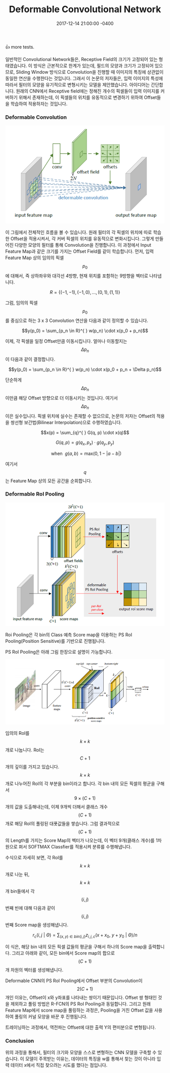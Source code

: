 ﻿---
layout: article
title:  "Deformable Convolutional Network"
date: 2017-12-14 21:00:00 -0400
modify_date: 2017-12-14 21:00:00 -0400
tags:
- Deep Learning
- Paper Reading
category: 
- deep learning
use_math: true
---

:+1:
more tests.

<!--more-->

일반적인 Convolutional Network들은, Receptive Field의 크기가 고정되어 있는 형태였습니다. 이 방식은 근본적으로 한계가 있는데, 필드의 모양과 크기가 고정되어 있으므로, Sliding Window 방식으로 Convolution을 진행할 때 이미지의 특징에 상관없이 동일한 연산을 수행한다는 것입니다.  그래서 이 논문의 저자들은, 입력 이미지의 특성에 따라서 필터의 모양을 유기적으로 변형시키는 모델을 제안했습니다.
아이디어는 간단합니다. 원래의 CNN에서 Receptive field에는 정해진 개수의 픽셀들이 입력 이미지를 커버하기 위해서 존재하는데, 이 픽셀들의 위치를 유동적으로 변경하기 위하여 Offset들을 학습하여 적용하자는 것입니다.

### Deformable Convolution

![](/assets/posts/images/DeformableCNN/DF_Conv.png)

이 그림에서 전체적인 흐름을 볼 수 있습니다. 원래 필터의 각 픽셀의 위치에 따로 학습한 Offset을 적용시켜서, 각 커버 픽셀의 위치를 유동적으로 변화시킵니다. 그렇게 만들어진 다양한 모양의 필터를 통해 Convolution을 진행합니다. 이 과정에서 Input Feature Map과 같은 크기를 가지는 Offset Field를 같이 학습합니다.
먼저, 입력 Feature Map 상의 임의의 픽셀 $$p_0$$에 대해서, 즉 상하좌우와 대각선 4방향, 현재 위치를 포함하는 9방향을 벡터로 나타냅니다.

$$R = \left \{ (-1, -1), (-1, 0), ... , (0, 1), (1, 1) \right \}$$

그럼, 임의의 픽셀 $$p_0$$를 중심으로 하는 3 x 3 Convolution 연산을 다음과 같이 정의할 수 있습니다.

$$y(p_0) = \sum_{p_n \in R}^{ } w(p_n) \cdot x(p_0 + p_n)$$

이제, 각 픽셀을 일정 Offset만큼 이동시킵니다. 얼마나 이동할지는 $$\Delta p_n$$이 다음과 같이 결정합니다.

$$y(p_0) = \sum_{p_n \in R}^{ } w(p_n) \cdot x(p_0 + p_n + \Delta p_n)$$

단순하게 $$\Delta p_n$$이만큼 해당 Offset 방향으로 더 이동시키는 것입니다. 여기서 $$\Delta p_n$$이은 실수입니다. 픽셀 위치에 실수는 존재할 수 없으므로, 논문의 저자는 Offset의 적용을 쌍선형 보간법(Bilinear Interpolation)으로 수행하였습니다.

$$x(p) = \sum_{q}^{ } G(q, p) \cdot x(q)$$

$$G(q, p) = g(q_x, p_x) \cdot g(q_y, p_y)$$

$$\ \ \text{when} \ \ g(a, b) = \text{max}(0, 1-|a-b|)$$

여기서 $$q$$는 Feature Map 상의 모든 공간을 순회합니다.

### Deformable RoI Pooling

![](/assets/posts/images/DeformableCNN/DF_RoI_Pooling.png)

Roi Pooling은 각 bin의 Class 예측 Score map을 이용하는 PS RoI Pooling(Position Sensitive)를 기반으로 진행됩니다.

PS RoI Pooling은 아래 그림 한장으로 설명이 가능합니다.

![](/assets/posts/images/DeformableCNN/PS_RoI_Pooling.PNG)

임의의 RoI를 $$k \times k$$개로 나눕니다. RoI는 $$C + 1$$개의 깊이를 가지고 있습니다. $$k \times k$$개로 나누어진 RoI의 각 부분을 bin이라고 합니다. 각 bin 내의 모든 픽셀의 평균을 구해서 $$9 \times (C + 1)$$개의 값을 도출해내는데, 이제 9개씩 더해서 클래스 개수 $$(C + 1)$$개로 해당 RoI의 풀링된 대푯값들을 쌓습니다. 그럼 결과적으로 $$(C + 1)$$의 Length를 가지는 Score Map의 벡터가 나오는데, 이 벡터 9개(클래스 개수)를 1차원으로 펴서 SOFTMAX Classfier를 적용시켜 분류를 수행해냅니다.

수식으로 자세히 보면, 각 RoI를 $$k \times k$$개로 나눈 뒤, $$k \times k$$ 개 bin들에서 각 $$(i, j)$$번째 빈에 대해 다음과 같이 $$(i, j)$$번째 Score map을 생성해냅니다.

$$r_c(i, j \ | \ \Theta) = \sum_{(x, y) \in bin(i, j)} z_{i,j,c}(x + x_0, \ y + y_0 \ | \ \Theta) / n$$

이 식은, 해당 bin 내의 모든 픽셀 값들의 평균을 구해서 하나의 Score map을 출력합니다. 그리고 아래와 같이, 모든 bin에서 Score map의 합으로 $$(C + 1)$$개 차원의 벡터를 생성해냅니다.

Deformable CNN의 PS RoI Pooling에서 Offset 부분의 Convolution이 $$2(C + 1)$$개인 이유는, Offset이 x와 y좌표를 나타내는 쌍이기 때문입니다. Offset 쌍 형태인 것을 제외하고 풀링 방법은 R-FCN의 PS RoI Pooling과 동일합니다. 그리고 원래 Feature Map에서 score map을 풀링하는 과정은, Pooling을 거친 Offset 값을 사용하여 풀링의 커널 모양을 바꾼 후 진행됩니다.

트레이닝하는 과정에서, 역전파는 Offset에 대한 출력 Y의 편미분으로 변형됩니다.

### Conclusion

위의 과정을 통해서, 필터의 크기와 모양을 스스로 변형하는 CNN 모델을 구축할 수 있습니다. 이 모델이 주목받는 이유는, 데이터의 특징을 w를 통해서 찾는 것이 아니라 입력 데이터 x에서 직접 찾으려는 시도를 했다는 점입니다.
